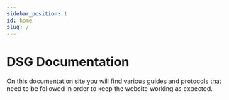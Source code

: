 ```yaml
---
sidebar_position: 1
id: home
slug: /
---
```


# DSG Documentation

On this documentation site you will find various guides and protocols that need to be followed in order to keep the website working as expected.